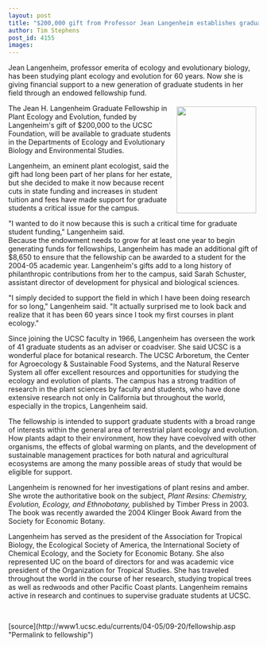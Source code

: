 ```yaml
---
layout: post
title: "$200,000 gift from Professor Jean Langenheim establishes graduate fellowship in plant ecology and evolution"
author: Tim Stephens
post_id: 4155
images:
---
```


<a name="content" id="content"></a>
<p>
  Jean Langenheim, professor emerita of ecology and evolutionary biology, has been studying plant ecology and evolution for 60 years. Now she is giving financial support to a new generation of graduate students in her field through an endowed fellowship fund.
</p><img align="right" height="215" hspace="5" src="../art/langenheim.04-09-20.jpg" vspace="5" width="160" alt="">
<p>
  The Jean H. Langenheim Graduate Fellowship in Plant Ecology and Evolution, funded by Langenheim's gift of $200,000 to the UCSC Foundation, will be available to graduate students in the Departments of Ecology and Evolutionary Biology and Environmental Studies.
</p>
<p>
  Langenheim, an eminent plant ecologist, said the gift had long been part of her plans for her estate, but she decided to make it now because recent cuts in state funding and increases in student tuition and fees have made support for graduate students a critical issue for the campus.
</p>
<p>
  "I wanted to do it now because this is such a critical time for graduate student funding," Langenheim said.<br>
  Because the endowment needs to grow for at least one year to begin generating funds for fellowships, Langenheim has made an additional gift of $8,650 to ensure that the fellowship can be awarded to a student for the 2004-05 academic year. Langenheim's gifts add to a long history of philanthropic contributions from her to the campus, said Sarah Schuster, assistant director of development for physical and biological sciences.
</p>
<p>
  "I simply decided to support the field in which I have been doing research for so long," Langenheim said. "It actually surprised me to look back and realize that it has been 60 years since I took my first courses in plant ecology."
</p>
<p>
  Since joining the UCSC faculty in 1966, Langenheim has overseen the work of 41 graduate students as an adviser or coadviser. She said UCSC is a wonderful place for botanical research. The UCSC Arboretum, the Center for Agroecology &amp; Sustainable Food Systems, and the Natural Reserve System all offer excellent resources and opportunities for studying the ecology and evolution of plants. The campus has a strong tradition of research in the plant sciences by faculty and students, who have done extensive research not only in California but throughout the world, especially in the tropics, Langenheim said.
</p>
<p>
  The fellowship is intended to support graduate students with a broad range of interests within the general area of terrestrial plant ecology and evolution. How plants adapt to their environment, how they have coevolved with other organisms, the effects of global warming on plants, and the development of sustainable management practices for both natural and agricultural ecosystems are among the many possible areas of study that would be eligible for support.
</p>
<p>
  Langenheim is renowned for her investigations of plant resins and amber. She wrote the authoritative book on the subject, <i>Plant Resins: Chemistry, Evolution, Ecology, and Ethnobotany,</i> published by Timber Press in 2003. The book was recently awarded the 2004 Klinger Book Award from the Society for Economic Botany.
</p>
<p>
  Langenheim has served as the president of the Association for Tropical Biology, the Ecological Society of America, the International Society of Chemical Ecology, and the Society for Economic Botany. She also represented UC on the board of directors for and was academic vice president of the Organization for Tropical Studies. She has traveled throughout the world in the course of her research, studying tropical trees as well as redwoods and other Pacific Coast plants. Langenheim remains active in research and continues to supervise graduate students at UCSC.
</p><br>
<form>

</form>
<p>

</p>
[source](http://www1.ucsc.edu/currents/04-05/09-20/fellowship.asp "Permalink to fellowship")
